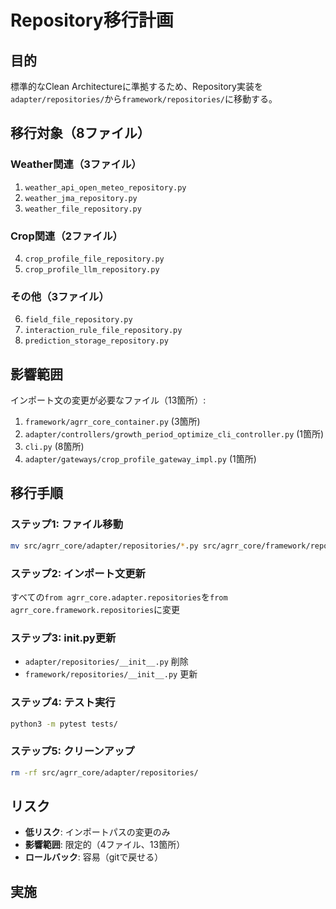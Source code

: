 # Repository移行計画

## 目的

標準的なClean Architectureに準拠するため、Repository実装を`adapter/repositories/`から`framework/repositories/`に移動する。

## 移行対象（8ファイル）

### Weather関連（3ファイル）
1. `weather_api_open_meteo_repository.py`
2. `weather_jma_repository.py`
3. `weather_file_repository.py`

### Crop関連（2ファイル）
4. `crop_profile_file_repository.py`
5. `crop_profile_llm_repository.py`

### その他（3ファイル）
6. `field_file_repository.py`
7. `interaction_rule_file_repository.py`
8. `prediction_storage_repository.py`

## 影響範囲

インポート文の変更が必要なファイル（13箇所）:
1. `framework/agrr_core_container.py` (3箇所)
2. `adapter/controllers/growth_period_optimize_cli_controller.py` (1箇所)
3. `cli.py` (8箇所)
4. `adapter/gateways/crop_profile_gateway_impl.py` (1箇所)

## 移行手順

### ステップ1: ファイル移動
```bash
mv src/agrr_core/adapter/repositories/*.py src/agrr_core/framework/repositories/
```

### ステップ2: インポート文更新
すべての`from agrr_core.adapter.repositories`を`from agrr_core.framework.repositories`に変更

### ステップ3: __init__.py更新
- `adapter/repositories/__init__.py` 削除
- `framework/repositories/__init__.py` 更新

### ステップ4: テスト実行
```bash
python3 -m pytest tests/
```

### ステップ5: クリーンアップ
```bash
rm -rf src/agrr_core/adapter/repositories/
```

## リスク

- **低リスク**: インポートパスの変更のみ
- **影響範囲**: 限定的（4ファイル、13箇所）
- **ロールバック**: 容易（gitで戻せる）

## 実施

